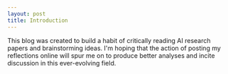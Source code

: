 ```yaml
---
layout: post
title: Introduction
---
```


This blog was created to build a habit of critically reading AI research papers and brainstorming ideas. I'm hoping that the action of posting my reflections online will spur me on to produce better analyses and incite discussion in this ever-evolving field.
